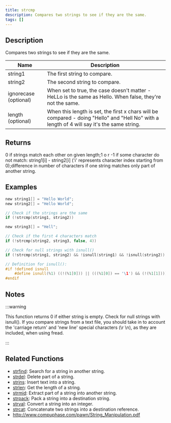 ```yaml
---
title: strcmp
description: Compares two strings to see if they are the same.
tags: []
---
```


<LowercaseNote />

## Description

Compares two strings to see if they are the same.

| Name                  | Description                                                                                                                                 |
| --------------------- | ------------------------------------------------------------------------------------------------------------------------------------------- |
| string1               | The first string to compare.                                                                                                                |
| string2               | The second string to compare.                                                                                                               |
| ignorecase (optional) | When set to true, the case doesn't matter - HeLLo is the same as Hello. When false, they're not the same.                                   |
| length (optional)     | When this length is set, the first x chars will be compared - doing "Hello" and "Hell No" with a length of 4 will say it's the same string. |

## Returns

0 if strings match each other on given length;1 o r -1 if some character do not match: string1[i] - string2[i] ('i' represents character index starting from 0);difference in number of characters if one string matches only part of another string.

## Examples

```c
new string1[] = "Hello World";
new string2[] = "Hello World";

// Check if the strings are the same
if (!strcmp(string1, string2))

new string3[] = "Hell";

// Check if the first 4 characters match
if (!strcmp(string2, string3, false, 4))

// Check for null strings with isnull()
if (!strcmp(string1, string2) && !isnull(string1) && !isnull(string2))

// Definition for isnull():
#if !defined isnull
    #define isnull(%1) ((!(%1[0])) || (((%1[0]) == '\1') && (!(%1[1]))))
#endif
```

## Notes

:::warning

This function returns 0 if either string is empty. Check for null strings with isnull(). If you compare strings from a text file, you should take in to account the 'carriage return' and 'new line' special characters (\r \n), as they are included, when using fread.

:::

## Related Functions

- [strfind](strfind): Search for a string in another string.
- [strdel](strdel): Delete part of a string.
- [strins](../function/strins): Insert text into a string.
- [strlen](../function/strlen): Get the length of a string.
- [strmid](strmid): Extract part of a string into another string.
- [strpack](strpack): Pack a string into a destination string.
- [strval](strval): Convert a string into an integer.
- [strcat](strcat): Concatenate two strings into a destination reference.
- http://www.compuphase.com/pawn/String_Manipulation.pdf
